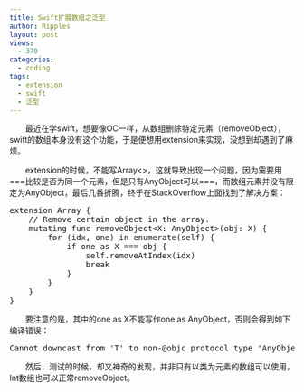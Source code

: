 ```yaml
---
title: Swift扩展数组之泛型
author: Ripples
layout: post
views:
  - 370
categories:
  - coding
tags:
  - extension
  - swift
  - 泛型
---
```

<p style="text-indent: 2em;">
  最近在学swift，想要像OC一样，从数组删除特定元素（removeObject），swift的数组本身没有这个功能，于是便想用extension来实现，没想到却遇到了麻烦。
</p>

<p style="text-indent: 2em;">
  extension的时候，不能写Array<>，这就导致出现一个问题，因为需要用===比较是否为同一个元素，但是只有AnyObject可以===，而数组元素并没有限定为AnyObject，最后几番折腾，终于在StackOverflow上面找到了解决方案：
</p>

<!--more-->

<pre class="brush:c#;toolbar:false">extension&nbsp;Array&nbsp;{
&nbsp;&nbsp;&nbsp;&nbsp;//&nbsp;Remove&nbsp;certain&nbsp;object&nbsp;in&nbsp;the&nbsp;array.
&nbsp;&nbsp;&nbsp;&nbsp;mutating&nbsp;func&nbsp;removeObject&lt;X:&nbsp;AnyObject&gt;(obj:&nbsp;X)&nbsp;{
&nbsp;&nbsp;&nbsp;&nbsp;&nbsp;&nbsp;&nbsp;&nbsp;for&nbsp;(idx,&nbsp;one)&nbsp;in&nbsp;enumerate(self)&nbsp;{
&nbsp;&nbsp;&nbsp;&nbsp;&nbsp;&nbsp;&nbsp;&nbsp;&nbsp;&nbsp;&nbsp;&nbsp;if&nbsp;one&nbsp;as&nbsp;X&nbsp;===&nbsp;obj&nbsp;{
&nbsp;&nbsp;&nbsp;&nbsp;&nbsp;&nbsp;&nbsp;&nbsp;&nbsp;&nbsp;&nbsp;&nbsp;&nbsp;&nbsp;&nbsp;&nbsp;self.removeAtIndex(idx)
&nbsp;&nbsp;&nbsp;&nbsp;&nbsp;&nbsp;&nbsp;&nbsp;&nbsp;&nbsp;&nbsp;&nbsp;&nbsp;&nbsp;&nbsp;&nbsp;break
&nbsp;&nbsp;&nbsp;&nbsp;&nbsp;&nbsp;&nbsp;&nbsp;&nbsp;&nbsp;&nbsp;&nbsp;}
&nbsp;&nbsp;&nbsp;&nbsp;&nbsp;&nbsp;&nbsp;&nbsp;}
&nbsp;&nbsp;&nbsp;&nbsp;}
}</pre>

<p style="text-indent: 2em;">
  要注意的是，其中的one as X不能写作one as AnyObject，否则会得到如下编译错误：
</p>

<pre class="brush:plain;toolbar:false">Cannot&nbsp;downcast&nbsp;from&nbsp;&#39;T&#39;&nbsp;to&nbsp;non-@objc&nbsp;protocol&nbsp;type&nbsp;&#39;AnyObject&#39;</pre>

<p style="text-indent: 2em;">
  然后，测试的时候，却又神奇的发现，并非只有以类为元素的数组可以使用，Int数组也可以正常removeObject。
</p>
